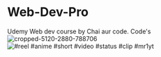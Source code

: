 # Web-Dev-Pro
Udemy Web dev course by Chai aur code. Code's
![cropped-5120-2880-788706](https://github.com/user-attachments/assets/290331ec-8b91-4a4a-ba45-fef63a0ece24)
![#reel #anime #short #video #status #clip #mr1yt](https://github.com/user-attachments/assets/d08ed56e-7eb6-4af8-a9fd-ee79446e88db)
